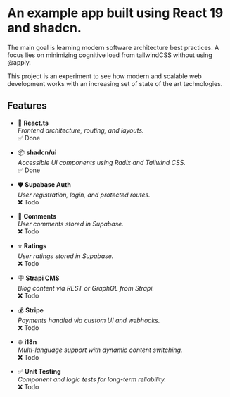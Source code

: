 # An example app built using React 19 and shadcn.

The main goal is learning modern software architecture best practices. A focus lies on minimizing cognitive load from tailwindCSS without using @apply.

This project is an experiment to see how modern and scalable web development works with an increasing set of state of the art technologies.

## Features

- 🧪 **React.ts**  
  _Frontend architecture, routing, and layouts._  
  ✅ Done

- 📦 **shadcn/ui**  
  _Accessible UI components using Radix and Tailwind CSS._  
  ✅ Done

- 🛡️ **Supabase Auth**  
  _User registration, login, and protected routes._  
  ❌ Todo

- 💬 **Comments**  
  _User comments stored in Supabase._  
  ❌ Todo

- ⭐ **Ratings**  
  _User ratings stored in Supabase._  
  ❌ Todo

- 🪧 **Strapi CMS**  
  _Blog content via REST or GraphQL from Strapi._  
  ❌ Todo

- 💰 **Stripe**  
  _Payments handled via custom UI and webhooks._  
  ❌ Todo

- 🌐 **i18n**  
  _Multi-language support with dynamic content switching._  
  ❌ Todo

- ✅ **Unit Testing**  
  _Component and logic tests for long-term reliability._  
  ❌ Todo
